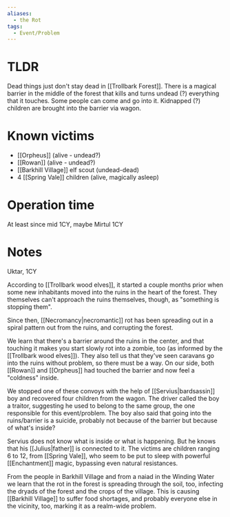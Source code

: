 ```yaml
---
aliases:
  - the Rot
tags:
  - Event/Problem
---
```

# TLDR
Dead things just don't stay dead in [[Trollbark Forest]]. There is a magical barrier in the middle of the forest that kills and turns undead (?) everything that it touches. Some people can come and go into it.
Kidnapped (?) children are brought into the barrier via wagon.

# Known victims
- [[Orpheus]] (alive - undead?)
- [[Rowan]] (alive - undead?)
- [[Barkhill Village]] elf scout (undead-dead)
- 4 [[Spring Vale]] children (alive, magically asleep)

# Operation time
At least since mid 1CY, maybe Mirtul 1CY

# Notes
Uktar, 1CY

According to [[Trollbark wood elves]], it started a couple months prior when some new inhabitants moved into the ruins in the heart of the forest. They themselves can't approach the ruins themselves, though, as "something is stopping them".

Since then, [[Necromancy|necromantic]] rot has been spreading out in a spiral pattern out from the ruins, and corrupting the forest. 

We learn that there's a barrier around the ruins in the center, and that touching it makes you start slowly rot into a zombie, too (as informed by the [[Trollbark wood elves]]). They also tell us that they've seen caravans go into the ruins without problem, so there must be a way.
On our side, both [[Rowan]] and [[Orpheus]] had touched the barrier and now feel a "coldness" inside.

We stopped one of these convoys with the help of [[Servius|bardsassin]] boy and recovered four children from the wagon. The driver called the boy a traitor, suggesting he used to belong to the same group, the one responsible for this event/problem. The boy also said that going into the ruins/barrier is a suicide, probably not because of the barrier but because of what's inside?

Servius does not know what is inside or what is happening. But he knows that his [[Julius|father]] is connected to it. The victims are children ranging 6 to 12, from [[Spring Vale]], who seem to be put to sleep with powerful [[Enchantment]] magic, bypassing even natural resistances. 

From the people in Barkhill Village and from a naiad in the Winding Water we learn that the rot in the forest is spreading through the soil, too, infecting the dryads of the forest and the crops of the village. This is causing [[Barkhill Village]] to suffer food shortages, and probably everyone else in the vicinity, too, marking it as a realm-wide problem.
